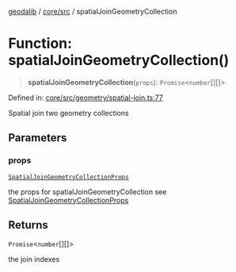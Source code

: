 [geodalib](../../../modules.md) / [core/src](../index.md) / spatialJoinGeometryCollection

# Function: spatialJoinGeometryCollection()

> **spatialJoinGeometryCollection**(`props`): `Promise`\<`number`[][]\>

Defined in: [core/src/geometry/spatial-join.ts:77](https://github.com/GeoDaCenter/geoda-lib/blob/9716a45cca9cf3b644d6187deeb842d47f2b7a3a/js/packages/core/src/geometry/spatial-join.ts#L77)

Spatial join two geometry collections

## Parameters

### props

[`SpatialJoinGeometryCollectionProps`](../type-aliases/SpatialJoinGeometryCollectionProps.md)

the props for spatialJoinGeometryCollection see [SpatialJoinGeometryCollectionProps](../type-aliases/SpatialJoinGeometryCollectionProps.md)

## Returns

`Promise`\<`number`[][]\>

the join indexes
